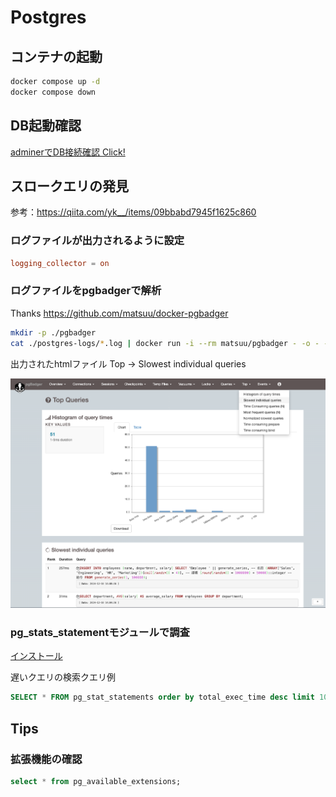# Postgres

## コンテナの起動
```zsh
docker compose up -d
docker compose down
```
## DB起動確認
[adminerでDB接続確認 Click!](http://localhost:8081/?pgsql=postgres_17_2&username=postgres&db=dev&ns=public)

## スロークエリの発見

参考：https://qiita.com/yk__/items/09bbabd7945f1625c860

### ログファイルが出力されるように設定

```conf
logging_collector = on
```

### ログファイルをpgbadgerで解析

Thanks https://github.com/matsuu/docker-pgbadger

```zsh
mkdir -p ./pgbadger
cat ./postgres-logs/*.log | docker run -i --rm matsuu/pgbadger - -o - -x html > ./pgbadger/out.html
```

出力されたhtmlファイル
Top → Slowest individual queries

![img.png](img.png)

### pg_stats_statementモジュールで調査

[インストール](./scripts/init/init.sql)

遅いクエリの検索クエリ例
```sql
SELECT * FROM pg_stat_statements order by total_exec_time desc limit 10;
```

## Tips

### 拡張機能の確認

```sql
select * from pg_available_extensions;
```